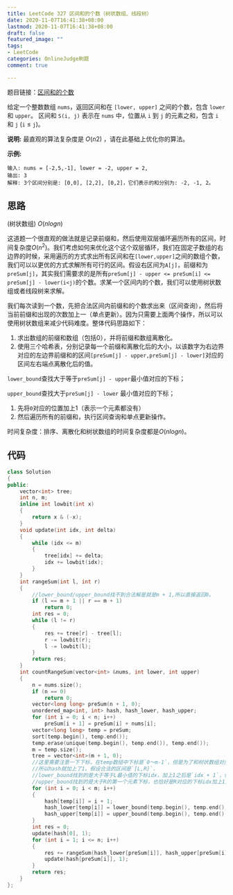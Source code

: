 ```yaml
---
title: LeetCode 327 区间和的个数（树状数组、线段树）
date: 2020-11-07T16:41:38+08:00
lastmod: 2020-11-07T16:41:38+08:00
draft: false
featured_image: ""
tags:
- LeetCode
categories: OnlineJudge刷题
comment: true

---
```


题目链接：[区间和的个数](https://leetcode-cn.com/problems/count-of-range-sum/)

给定一个整数数组 `nums`，返回区间和在 `[lower, upper]` 之间的个数，包含 `lower` 和 `upper`。
区间和 `S(i, j)` 表示在 `nums` 中，位置从 `i` 到 `j` 的元素之和，包含 `i` 和 `j` (`i` ≤ `j`)。

**说明:**
最直观的算法复杂度是 *O*(*n*2) ，请在此基础上优化你的算法。

**示例:**

```
输入: nums = [-2,5,-1], lower = -2, upper = 2,
输出: 3 
解释: 3个区间分别是: [0,0], [2,2], [0,2]，它们表示的和分别为: -2, -1, 2。
```

## 思路

(树状数组) $O(nlogn)$

这道题一个很直观的做法就是记录前缀和，然后使用双层循环遍历所有的区间，时间复杂度$O(n^2)$。我们考虑如何来优化这个这个双层循环，我们在固定子数组的右边界的时候，采用遍历的方式求出所有区间和在`[lower,upper]`之间的数组个数，我们可以以更优的方式求解所有可行的区间。假设右区间为`A[j]`，前缀和为`preSum[j]`，其实我们需要求的是所有`preSum[j] - upper <= preSum[i] <= preSum[j] - lower(i<j)`的个数。求某一个区间内的个数，我们可以使用树状数组或者线段树来求解。

我们每次读到一个数，先把合法区间内前缀和的个数求出来（区间查询），然后将当前前缀和出现的次数加上一（单点更新）。因为只需要上面两个操作，所以可以使用树状数组来减少代码难度。整体代码思路如下：

1. 求出数组的前缀和数组（包括0），并将前缀和数组离散化。
2. 使用三个哈希表，分别记录每一个前缀和离散化后的大小，以该数字为右边界对应的左边界前缀和的区间`[preSum[j] - upper,preSum[j] - lower]`对应的区间左右端点离散化后的值。

`lower_bound`查找大于等于`preSum[j] - upper`最小值对应的下标；

`upper_bound`查找大于`preSum[j] - lower` 最小值对应的下标；

1. 先将`0`对应的位置加上1（表示一个元素都没有）
2. 然后遍历所有的前缀和，执行区间查询和单点更新操作。

时间复杂度：排序、离散化和树状数组的时间复杂度都是$O(nlogn)$。

## 代码

```cpp
class Solution
{
public:
    vector<int> tree;
    int n, m;
    inline int lowbit(int x)
    {
        return x & (-x);
    }
    void update(int idx, int delta)
    {
        while (idx <= m)
        {
            tree[idx] += delta;
            idx += lowbit(idx);
        }
    }
    int rangeSum(int l, int r)
    {
        //lower_bound/upper_bound找不到合法解是就是m + 1,所以直接返回0。
        if (l == m + 1 || r == m + 1)
            return 0;
        int res = 0;
        while (l != r)
        {
            res += tree[r] - tree[l];
            r -= lowbit(r);
            l -= lowbit(l);
        }
        return res;
    }
    int countRangeSum(vector<int> &nums, int lower, int upper)
    {
        n = nums.size();
        if (n == 0)
            return 0;
        vector<long long> preSum(n + 1, 0);
        unordered_map<int, int> hash, hash_lower, hash_upper;
        for (int i = 0; i < n; i++)
            preSum[i + 1] = preSum[i] + nums[i];
        vector<long long> temp = preSum;
        sort(temp.begin(), temp.end());
        temp.erase(unique(temp.begin(), temp.end()), temp.end());
        m = temp.size();
        tree = vector<int>(m + 1, 0);
        //这里需要注意一下下标，在temp数组中下标是`0～m-1`，但是为了和树状数组对应我们需要转化成`1~m`
        //所以hash就加上了1。假设合法的区间是`[L,R]`，
        //lower_bound找到的是大于等于L最小值的下标idx，加上1之后是`idx + 1`，但是在求区间和的时候，我们需要求的是左端点前面那个元素对应的前缀和，此时又要减去1。所以hash_lower就不变了。
        //upper_bound找到的是大于R的第一个元素下标，也恰好是R对应的下标idx加上1之后的结果，所以治理hash_upper也不变了。
        for (int i = 0; i < m; i++)
        {
            hash[temp[i]] = i + 1;
            hash_lower[temp[i]] = lower_bound(temp.begin(), temp.end(), temp[i] - upper) - temp.begin();
            hash_upper[temp[i]] = upper_bound(temp.begin(), temp.end(), temp[i] - lower) - temp.begin();
        }
        int res = 0;
        update(hash[0], 1);
        for (int i = 1; i <= n; i++)
        {
            res += rangeSum(hash_lower[preSum[i]], hash_upper[preSum[i]]);
            update(hash[preSum[i]], 1);
        }
        return res;
    }
};
```

